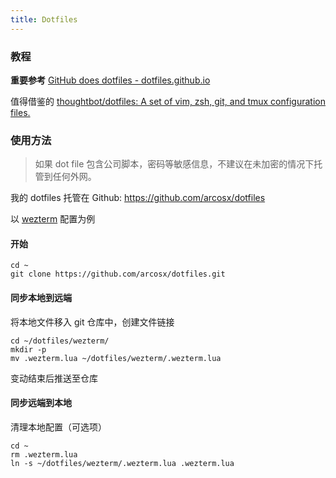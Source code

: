 ```yaml
---
title: Dotfiles
---
```


### 教程
**重要参考** [GitHub does dotfiles - dotfiles.github.io](http://dotfiles.github.io/)

值得借鉴的 [thoughtbot/dotfiles: A set of vim, zsh, git, and tmux configuration files.](https://github.com/thoughtbot/dotfiles)
### 使用方法
> 如果 dot file 包含公司脚本，密码等敏感信息，不建议在未加密的情况下托管到任何外网。

我的 dotfiles 托管在 Github: https://github.com/arcosx/dotfiles 

以 [wezterm](https://github.com/wez/wezterm) 配置为例
#### 开始
```shell
cd ~
git clone https://github.com/arcosx/dotfiles.git
```
#### 同步本地到远端

将本地文件移入 git 仓库中，创建文件链接
```shell
cd ~/dotfiles/wezterm/
mkdir -p 
mv .wezterm.lua ~/dotfiles/wezterm/.wezterm.lua
```
变动结束后推送至仓库
#### 同步远端到本地
清理本地配置（可选项）
```shell
cd ~
rm .wezterm.lua
ln -s ~/dotfiles/wezterm/.wezterm.lua .wezterm.lua
```